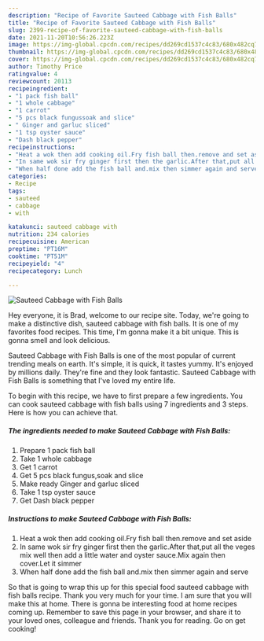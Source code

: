 ```yaml
---
description: "Recipe of Favorite Sauteed Cabbage with Fish Balls"
title: "Recipe of Favorite Sauteed Cabbage with Fish Balls"
slug: 2399-recipe-of-favorite-sauteed-cabbage-with-fish-balls
date: 2021-11-20T10:56:26.223Z
image: https://img-global.cpcdn.com/recipes/dd269cd1537c4c83/680x482cq70/sauteed-cabbage-with-fish-balls-recipe-main-photo.jpg
thumbnail: https://img-global.cpcdn.com/recipes/dd269cd1537c4c83/680x482cq70/sauteed-cabbage-with-fish-balls-recipe-main-photo.jpg
cover: https://img-global.cpcdn.com/recipes/dd269cd1537c4c83/680x482cq70/sauteed-cabbage-with-fish-balls-recipe-main-photo.jpg
author: Timothy Price
ratingvalue: 4
reviewcount: 20113
recipeingredient:
- "1 pack fish ball"
- "1 whole cabbage"
- "1 carrot"
- "5 pcs black fungussoak and slice"
- " Ginger and garluc sliced"
- "1 tsp oyster sauce"
- "Dash black pepper"
recipeinstructions:
- "Heat a wok then add cooking oil.Fry fish ball then.remove and set aside"
- "In same wok sir fry ginger first then the garlic.After that,put all the veges mix well then add a little water and oyster sauce.Mix again then cover.Let it simmer"
- "When half done add the fish ball and.mix then simmer again and serve"
categories:
- Recipe
tags:
- sauteed
- cabbage
- with

katakunci: sauteed cabbage with 
nutrition: 234 calories
recipecuisine: American
preptime: "PT16M"
cooktime: "PT51M"
recipeyield: "4"
recipecategory: Lunch

---
```



![Sauteed Cabbage with Fish Balls](https://img-global.cpcdn.com/recipes/dd269cd1537c4c83/680x482cq70/sauteed-cabbage-with-fish-balls-recipe-main-photo.jpg)

Hey everyone, it is Brad, welcome to our recipe site. Today, we're going to make a distinctive dish, sauteed cabbage with fish balls. It is one of my favorites food recipes. This time, I'm gonna make it a bit unique. This is gonna smell and look delicious.



Sauteed Cabbage with Fish Balls is one of the most popular of current trending meals on earth. It's simple, it is quick, it tastes yummy. It's enjoyed by millions daily. They're fine and they look fantastic. Sauteed Cabbage with Fish Balls is something that I've loved my entire life.


To begin with this recipe, we have to first prepare a few ingredients. You can cook sauteed cabbage with fish balls using 7 ingredients and 3 steps. Here is how you can achieve that.

<!--inarticleads1-->

##### The ingredients needed to make Sauteed Cabbage with Fish Balls:

1. Prepare 1 pack fish ball
1. Take 1 whole cabbage
1. Get 1 carrot
1. Get 5 pcs black fungus,soak and slice
1. Make ready  Ginger and garluc sliced
1. Take 1 tsp oyster sauce
1. Get Dash black pepper




<!--inarticleads2-->

##### Instructions to make Sauteed Cabbage with Fish Balls:

1. Heat a wok then add cooking oil.Fry fish ball then.remove and set aside
1. In same wok sir fry ginger first then the garlic.After that,put all the veges mix well then add a little water and oyster sauce.Mix again then cover.Let it simmer
1. When half done add the fish ball and.mix then simmer again and serve




So that is going to wrap this up for this special food sauteed cabbage with fish balls recipe. Thank you very much for your time. I am sure that you will make this at home. There is gonna be interesting food at home recipes coming up. Remember to save this page in your browser, and share it to your loved ones, colleague and friends. Thank you for reading. Go on get cooking!
